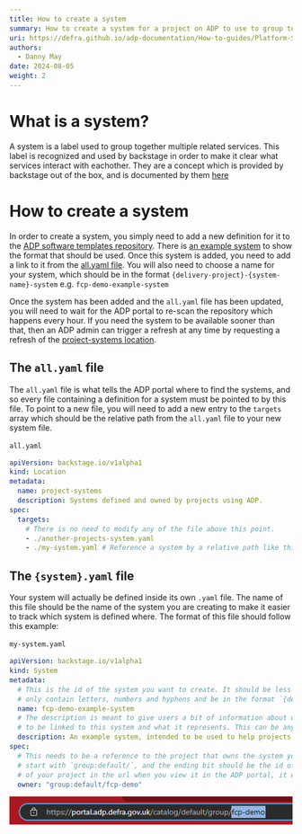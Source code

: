 ```yaml
---
title: How to create a system
summary: How to create a system for a project on ADP to use to group together services.
uri: https://defra.github.io/adp-documentation/How-to-guides/Platform-Services/how-to-create-a-system/
authors:
  - Danny May
date: 2024-08-05
weight: 2
---
```


# What is a system?

A system is a label used to group together multiple related services. This label is recognized and used by backstage in order to make it clear what services interact with eachother. They are a concept which is provided by backstage out of the box, and is documented by them [here](https://backstage.io/docs/features/software-catalog/system-model#system)

# How to create a system

In order to create a system, you simply need to add a new definition for it to the [ADP software templates repository](https://github.com/DEFRA/adp-software-templates/tree/main/systems). There is [an example system](https://github.com/DEFRA/adp-software-templates/tree/main/systems/example.yaml) to show the format that should be used. Once this system is added, you need to add a link to it from the [all.yaml file](https://github.com/DEFRA/adp-software-templates/tree/main/systems/all.yaml). You will also need to choose a name for your system, which should be in the format `{delivery-project}-{system-name}-system` e.g. `fcp-demo-example-system`

Once the system has been added and the `all.yaml` file has been updated, you will need to wait for the ADP portal to re-scan the repository which happens every hour. If you need the system to be available sooner than that, then an ADP admin can trigger a refresh at any time by requesting a refresh of the [project-systems location](https://portal.adp.defra.gov.uk/catalog/default/location/project-systems).

## The `all.yaml` file

The `all.yaml` file is what tells the ADP portal where to find the systems, and so every file containing a definition for a system must be pointed to by this file. To point to a new file, you will need to add a new entry to the `targets` array which should be the relative path from the `all.yaml` file to your new system file.

`all.yaml`
```yaml
apiVersion: backstage.io/v1alpha1
kind: Location
metadata:
  name: project-systems
  description: Systems defined and owned by projects using ADP.
spec:
  targets:
    # There is no need to modify any of the file above this point.
    - ./another-projects-system.yaml
    - ./my-system.yaml # Reference a system by a relative path like this.
```

## The `{system}.yaml` file

Your system will actually be defined inside its own `.yaml` file. The name of this file should be the name of the system you are creating to make it easier to track which system is defined where. The format of this file should follow this example:

`my-system.yaml`
```yaml
apiVersion: backstage.io/v1alpha1
kind: System
metadata:
  # This is the id of the system you want to create. It should be less than 100 characters long and
  # only contain letters, numbers and hyphens and be in the format `{delivery-project}-{system-name}-system`
  name: fcp-demo-example-system
  # The description is meant to give users a bit of information about what sort of services are meant
  # to be linked to this system and what it represents. This can be any text that you like, as long as it is valid yaml.
  description: An example system, intended to be used to help projects to create their own systems.
spec:
  # This needs to be a reference to the project that owns the system you are creating. This will always
  # start with `group:default/`, and the ending bit should be the id of your project. You can find the id
  # of your project in the url when you view it in the ADP portal, it will be the last segment of the URL
  owner: "group:default/fcp-demo"
```

![Id of your delivery project](../../images/delivery-project-id.png "Id of your delivery project")